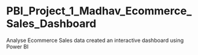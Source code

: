 # PBI_Project_1_Madhav_Ecommerce_Sales_Dashboard
Analyse Ecommerce Sales data created an interactive dashboard using Power BI 
